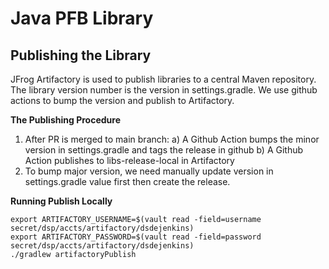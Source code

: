 Java PFB Library
===

## Publishing the Library
JFrog Artifactory is used to publish libraries to a central Maven repository. The library version number is the version in settings.gradle. We use github actions to bump the version and publish to Artifactory.

**The Publishing Procedure**

1) After PR is merged to main branch:
   a) A Github Action bumps the minor version in settings.gradle and tags the release in github
   b) A Github Action publishes to libs-release-local in Artifactory
2) To bump major version, we need manually update version in settings.gradle value first then create the release.

**Running Publish Locally**
```shell
export ARTIFACTORY_USERNAME=$(vault read -field=username secret/dsp/accts/artifactory/dsdejenkins)
export ARTIFACTORY_PASSWORD=$(vault read -field=password secret/dsp/accts/artifactory/dsdejenkins)
./gradlew artifactoryPublish
```